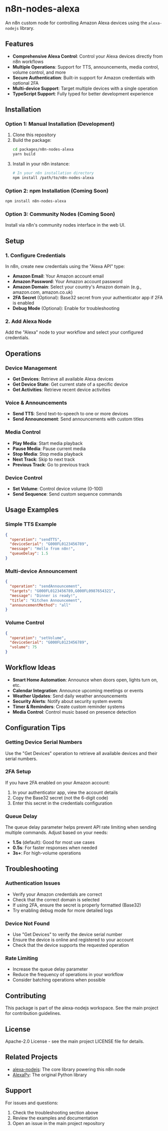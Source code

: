 # n8n-nodes-alexa

An n8n custom node for controlling Amazon Alexa devices using the `alexa-nodejs` library.

## Features

- **Comprehensive Alexa Control**: Control your Alexa devices directly from n8n workflows
- **Multiple Operations**: Support for TTS, announcements, media control, volume control, and more
- **Secure Authentication**: Built-in support for Amazon credentials with optional 2FA
- **Multi-device Support**: Target multiple devices with a single operation
- **TypeScript Support**: Fully typed for better development experience

## Installation

### Option 1: Manual Installation (Development)

1. Clone this repository
2. Build the package:
   ```bash
   cd packages/n8n-nodes-alexa
   yarn build
   ```
3. Install in your n8n instance:
   ```bash
   # In your n8n installation directory
   npm install /path/to/n8n-nodes-alexa
   ```

### Option 2: npm Installation (Coming Soon)

```bash
npm install n8n-nodes-alexa
```

### Option 3: Community Nodes (Coming Soon)

Install via n8n's community nodes interface in the web UI.

## Setup

### 1. Configure Credentials

In n8n, create new credentials using the "Alexa API" type:

- **Amazon Email**: Your Amazon account email
- **Amazon Password**: Your Amazon account password  
- **Amazon Domain**: Select your country's Amazon domain (e.g., amazon.com, amazon.co.uk)
- **2FA Secret** (Optional): Base32 secret from your authenticator app if 2FA is enabled
- **Debug Mode** (Optional): Enable for troubleshooting

### 2. Add Alexa Node

Add the "Alexa" node to your workflow and select your configured credentials.

## Operations

### Device Management
- **Get Devices**: Retrieve all available Alexa devices
- **Get Device State**: Get current state of a specific device
- **Get Activities**: Retrieve recent device activities

### Voice & Announcements
- **Send TTS**: Send text-to-speech to one or more devices
- **Send Announcement**: Send announcements with custom titles

### Media Control
- **Play Media**: Start media playback
- **Pause Media**: Pause current media
- **Stop Media**: Stop media playback
- **Next Track**: Skip to next track
- **Previous Track**: Go to previous track

### Device Control
- **Set Volume**: Control device volume (0-100)
- **Send Sequence**: Send custom sequence commands

## Usage Examples

### Simple TTS Example

```json
{
  "operation": "sendTTS",
  "deviceSerial": "G000FL0123456789",
  "message": "Hello from n8n!",
  "queueDelay": 1.5
}
```

### Multi-device Announcement

```json
{
  "operation": "sendAnnouncement",
  "targets": "G000FL0123456789,G000FL0987654321",
  "message": "Dinner is ready!",
  "title": "Kitchen Announcement",
  "announcementMethod": "all"
}
```

### Volume Control

```json
{
  "operation": "setVolume",
  "deviceSerial": "G000FL0123456789",
  "volume": 75
}
```

## Workflow Ideas

- **Smart Home Automation**: Announce when doors open, lights turn on, etc.
- **Calendar Integration**: Announce upcoming meetings or events
- **Weather Updates**: Send daily weather announcements
- **Security Alerts**: Notify about security system events
- **Timer & Reminders**: Create custom reminder systems
- **Media Control**: Control music based on presence detection

## Configuration Tips

### Getting Device Serial Numbers

Use the "Get Devices" operation to retrieve all available devices and their serial numbers.

### 2FA Setup

If you have 2FA enabled on your Amazon account:

1. In your authenticator app, view the account details
2. Copy the Base32 secret (not the 6-digit code)
3. Enter this secret in the credentials configuration

### Queue Delay

The queue delay parameter helps prevent API rate limiting when sending multiple commands. Adjust based on your needs:
- **1.5s** (default): Good for most use cases
- **0.5s**: For faster responses when needed
- **3s+**: For high-volume operations

## Troubleshooting

### Authentication Issues
- Verify your Amazon credentials are correct
- Check that the correct domain is selected
- If using 2FA, ensure the secret is properly formatted (Base32)
- Try enabling debug mode for more detailed logs

### Device Not Found
- Use "Get Devices" to verify the device serial number
- Ensure the device is online and registered to your account
- Check that the device supports the requested operation

### Rate Limiting
- Increase the queue delay parameter
- Reduce the frequency of operations in your workflow
- Consider batching operations when possible

## Contributing

This package is part of the alexa-nodejs workspace. See the main project for contribution guidelines.

## License

Apache-2.0 License - see the main project LICENSE file for details.

## Related Projects

- [alexa-nodejs](../alexa-nodejs): The core library powering this n8n node
- [AlexaPy](https://github.com/keatontaylor/alexapy): The original Python library

## Support

For issues and questions:
1. Check the troubleshooting section above
2. Review the examples and documentation
3. Open an issue in the main project repository 